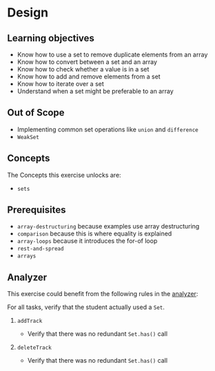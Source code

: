 # Design

## Learning objectives

- Know how to use a set to remove duplicate elements from an array
- Know how to convert between a set and an array
- Know how to check whether a value is in a set
- Know how to add and remove elements from a set
- Know how to iterate over a set
- Understand when a set might be preferable to an array

## Out of Scope

- Implementing common set operations like `union` and `difference`
- `WeakSet`

## Concepts

The Concepts this exercise unlocks are:

- `sets`

## Prerequisites

- `array-destructuring` because examples use array destructuring
- `comparison` because this is where equality is explained
- `array-loops` because it introduces the for-of loop
- `rest-and-spread`
- `arrays`

## Analyzer

This exercise could benefit from the following rules in the [analyzer][analyzer]:

For all tasks, verify that the student actually used a `Set`.

1. `addTrack`

   - Verify that there was no redundant `Set.has()` call

2. `deleteTrack`
   - Verify that there was no redundant `Set.has()` call

[analyzer]: https://github.com/exercism/javascript-analyzer
